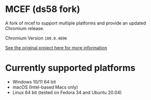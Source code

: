 # MCEF (ds58 fork)
A fork of mcef to support multiple platforms and provide an updated Chromium release.

Chromium Version `100.0.4896`

[See the original project here for more information](https://github.com/montoyo/mcef)

# Currently supported platforms
- Windows 10/11 64 bit
- macOS (Intel-based Macs only)
- Linux 64 bit (tested on Fedora 34 and Ubuntu 20.04)
